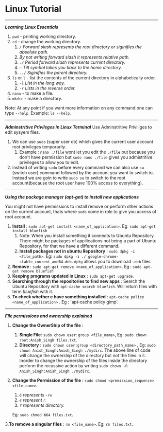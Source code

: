 # Linux Tutorial
---
___Learning Linux Essentials___

1. `pwd` - printing working directory.
2. `cd` - change the working directory. 
      1. *`/` Forward slash represents the root directory or siginifies the absolute path.*
      2. *By not writing forward slash it represents relative path.*
      3. *`./` Period forward slash represents current directory.*
      4. *`~` Tilt symbol takes you back to the home directory.*
      5. *`../` Siginifies the parent directory.*
3. `ls` or `l` - list the contents of the current directory in alphabetically order.
      1. *`-l` List in the long way.*
      2. *`-r` Lists in the reverse order.* <br>
4. `nano` - to make a file.
5. `mkdir` - make a directory.
 
 Note: At any point if you want more information on any command one can type `--help`. Example: `ls --help`.
 
 ---
 
 ___Adminstritive Privileges in Linux Terminal___
 Use Adminstritive Priviliges to edit sysyem files.
 1. We can use `sudo` (super user do) which gives the current user account root privileges temporarily.
      1. Example : `nano ./file` wont let you edit the `./file` but because you don't have permission but `sudo nano ./file` gives you admistritive privileges to allow you to edit.
2. Instead of writing `sudo` before every command we can also use `su` (switch user) command followed by the account you want to switch to. Instead we are goin to write `sudo su` to switch to the root account(because the root user have 100% access to everything).

---
___Using the package manager (apt-get) to install new applications___

You might not have permissions to install remove or perform other actions on the current account, thats where `sudo` come in role to give you access of root account.
1. __Install__ :  `sudo apt-get install <name_of_application>`. Eg: `sudo apt-get install bluefish`
      1. Note: When you install something it connects to Ubuntu Repository. There might be packages of appilications not being a part of Ubuntu Repository, for that we have a different command.
      2. __Install packages not in ubuntu Repository__ : `sudo dpkg -i <file_path>`. Eg: `sudo dpkg -i ./ google-chrome-stable_cuurent_amd64.deb`. `dpkg` allows you to download `.deb` files.      
2. __Remove__ :  `sudo apt-get remove <name_of_application>`. Eg : `sudo apt-get remove bluefish`
3.  __Keeping programs updated in Linux__ : `sudo apt-get upgrade`.
4. __Searching through the repositories to find new apps__ : Search the Ubuntu Repository with `apt-cache search bluefish`. Will return files with term _bluefish_ with it.
5. __To check whether e have something installed__ : `apt-cache policy <name_of_application>` . Eg : `apt-cache policy gimp'.

---
___File permissions and ownership explained___

1. __Change the OwnerShip of the file__ : 
      1. __Single File__: `sudo chown user:group <file_name>`, Eg: `sudo chown root:Anish_Singh files.txt`.
      2. __Directory__ : `sudo chown user:group <directory_path_name>` , Eg: `sudo chown Anish_Singh:Anish_Singh ./mydirc`. The above line of code will change the ownership of the directory but not the files in it. Inorder to change the ownership of the files inside the directory perform the recussive action by writing `sudo chown -R Anish_Singh:Anish_Singh ./mydirc`.
3.  __Change the Permission of the file__ : `sudo chmod <premission_sequence> <file_name>`.
      1. *`6` represents `-rw`*
      2. *`4` represent `r`.*
      3.  *`7` represents directory.*
      
      Eg: `sudo chmod 664 files.txt`.

3.__To remove a singular files__ : `rm <file_name>`. Eg: `rm files.txt`.











